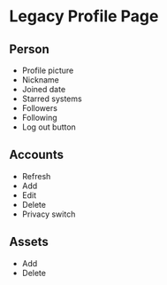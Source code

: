 # Legacy Profile Page

## Person
* Profile picture
* Nickname
* Joined date
* Starred systems
* Followers
* Following
* Log out button

## Accounts
* Refresh
* Add
* Edit
* Delete
* Privacy switch

## Assets
* Add
* Delete